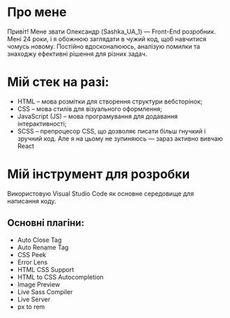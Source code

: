 # Про мене
Привіт! Мене звати Олександр (Sashka_UA_1) — Front-End розробник.
Мені 24 роки, і я обожнюю заглядати в чужий код, щоб навчитися чомусь новому. Постійно вдосконалююсь, аналізую помилки та знаходжу ефективні рішення для різних задач.

# Мій стек на разі:
- HTML – мова розмітки для створення структури вебсторінок;
- CSS – мова стилів для візуального оформлення;
- JavaScript (JS) – мова програмування для додавання інтерактивності;
- SCSS – препроцесор CSS, що дозволяє писати більш гнучкий і зручний код.
Але я на цьому не зупиняюсь — зараз активно вивчаю React

# Мій інструмент для розробки
Використовую Visual Studio Code як основне середовище для написання коду.

## Основні плагіни:
- Auto Close Tag
- Auto Rename Tag
- CSS Peek
- Error Lens
- HTML CSS Support
- HTML to CSS Autocompletion
- Image Preview
- Live Sass Compiler
- Live Server
- px to rem
